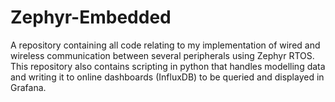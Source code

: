 # Zephyr-Embedded
A repository containing all code relating to my implementation of wired and wireless communication between several peripherals using Zephyr RTOS. This repository also contains scripting in python that handles modelling data and writing it to online dashboards (InfluxDB) to be queried and displayed in Grafana.
